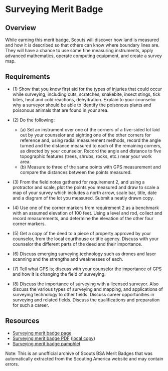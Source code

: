 

# Surveying Merit Badge


## Overview



While earning this merit badge, Scouts will discover how land is measured and how it is described so that others can know where boundary lines are. They will have a chance to use some fine measuring instruments, apply advanced mathematics, operate computing equipment, and create a survey map.

## Requirements

* (1) Show that you know first aid for the types of injuries that could occur while surveying, including cuts, scratches, snakebite, insect stings, tick bites, heat and cold reactions, dehydration. Explain to your counselor why a surveyor should be able to identify the poisonous plants and poisonous animals that are found in your area.
* (2) Do the following:
    * (a) Set an instrument over one of the corners of a five-sided lot laid out by your counselor and sighting one of the other corners for reference and, using radial measurement methods, record the angle turned and the distance measured to each of the remaining corners, as directed by your counselor. Record the angle and distance to five topographic features (trees, shrubs, rocks, etc.) near your work area.
    * (b) Measure to three of the same points with GPS measurement and compare the distances between the points measured.


* (3) From the field notes gathered for requirement 2, and using a protractor and scale, plot the points you measured and draw to scale a map of your survey which includes a north arrow, scale bar, title, date and a diagram of the lot you measured. Submit a neatly drawn copy.
* (4) Use one of the corner markers from requirement 2 as a benchmark with an assumed elevation of 100 feet. Using a level and rod, collect and record measurements, and determine the elevation of the other four corner markers.
* (5) Get a copy of the deed to a piece of property approved by your counselor, from the local courthouse or title agency. Discuss with your counselor the different parts of the deed and their importance.
* (6) Discuss emerging surveying technology such as drones and laser scanning and the strengths and weaknesses of each.
* (7) Tell what GPS is; discuss with your counselor the importance of GPS and how it is changing the field of surveying.
* (8) Discuss the importance of surveying with a licensed surveyor. Also discuss  the various types of surveying and mapping, and applications of surveying technology to other fields. Discuss career opportunities in surveying and related fields. Discuss the qualifications and preparation for such a career.


## Resources

- [Surveying merit badge page](https://www.scouting.org/merit-badges/surveying/)
- [Surveying merit badge PDF](https://filestore.scouting.org/filestore/Merit_Badge_ReqandRes/Pamphlets/Surveying_2025.pdf) ([local copy](files/surveying-merit-badge.pdf))
- [Surveying merit badge pamphlet](https://www.scoutshop.org/surveying-merit-badge-pamphlet-654568.html)

Note: This is an unofficial archive of Scouts BSA Merit Badges that was automatically extracted from the Scouting America website and may contain errors.